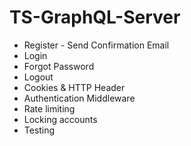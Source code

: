# TS-GraphQL-Server

-   Register - Send Confirmation Email
-   Login
-   Forgot Password
-   Logout
-   Cookies & HTTP Header
-   Authentication Middleware
-   Rate limiting
-   Locking accounts
-   Testing
